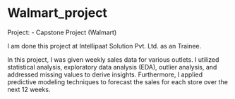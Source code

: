 # Walmart_project
Project: - Capstone Project (Walmart)

I am done this project at Intellipaat Solution Pvt. Ltd. as an Trainee.

In this project, I was given weekly sales data for various outlets. I utilized statistical analysis, exploratory data analysis (EDA), outlier analysis, and addressed missing values to derive insights. Furthermore, I applied predictive modeling techniques to forecast the sales for each store over the next 12 weeks.

